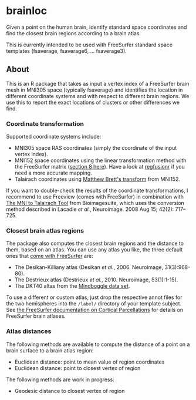 # brainloc
Given a point on the human brain, identify standard space coordinates and find the closest brain regions according to a brain atlas.

This is currently intended to be used with FreeSurfer standard space templates (fsaverage, fsaverage6, ... fsaverage3).

## About

This is an R package that takes as input a vertex index of a FreeSurfer brain mesh in MNI305 space (typically fsaverage) and identifies the location in different coordinate systems and with respect to different brain regions. We use this to report the exact locations of clusters or other differences we find.

### Coordinate transformation

Supported coordinate systems include:

* MNI305 space RAS coordinates (simply the coordinate of the input vertex index).
* MNI152 space coordinates using the linear transformation method with the FreeSurfer matrix ([section 8 here](https://surfer.nmr.mgh.harvard.edu/fswiki/CoordinateSystems)). Have a look at [regfusionr](https://github.com/dfsp-spirit/regfusionr) if you need a more accurate mapping.
* Talairach coordinates using [Matthew Brett's transform](http://brainmap.org/training/BrettTransform.html) from MNI152.

If you want to double-check the results of the coordinate transformations, I recommend to use Freeview (comes with FreeSurfer) in combination with [The MNI to Talairach Tool](https://bioimagesuiteweb.github.io/bisweb-manual/tools/mni2tal.html) from Bioimagesuite, which uses the conversion method described in Lacadie *et al.*, Neuroimage. 2008 Aug 15; 42(2): 717–725.

### Closest brain atlas regions

The package also computes the closest brain regions and the distance to them, based on an atlas. You can use any atlas you like, the three default ones that [come with FreeSurfer](https://surfer.nmr.mgh.harvard.edu/fswiki/CorticalParcellation) are:

* The Desikan-Killiany atlas (Desikan *et al.*, 2006. Neuroimage, 31(3):968-80).
* The Destrieux atlas (Destrieux *et al.*, 2010. Neuroimage, 53(1):1-15).
* The DKT40 altas from the [Mindboggle data set](https://mindboggle.info/data.html).

To use a different or custom atlas, just drop the respective annot files for the two hemispheres into the `/label/` directory of your template subject. See [the FreeSurfer documentation on Cortical Parcellations](https://surfer.nmr.mgh.harvard.edu/fswiki/CorticalParcellation) for details on FreeSurfer brain atlases.


### Atlas distances

The following methods are available to compute the distance of a point on a brain surface to a brain atlas region:

* Euclidean distance: point to mean value of region coordinates
* Euclidean distance: point to closest vertex of region

The following methods are work in progress:

* Geodesic distance to closest vertex of region

